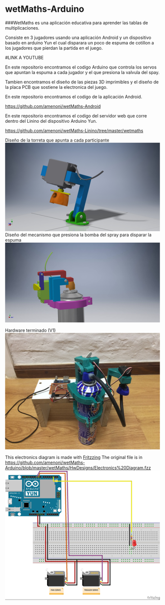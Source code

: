 # wetMaths-Arduino

###WetMaths es una aplicación educativa para aprender las tablas de multiplicaciones.

Consiste en 3 jugadores usando una aplicación Android y un dispositivo basado en arduino Yun el cual 
disparara un poco de espuma de cotillon a los jugadores que pierdan la partida en el juego.

#LINK A YOUTUBE

En este repositorio encontramos el codigo Arduino que controla los servos que apuntan la espuma a cada jugador y el que presiona la
valvula del spay.

Tambien encontramos el diseño de las piezas 3D imprimibles y el diseño de la placa PCB que sostiene la electronica del juego.

En este repositorio encontramos el codigo de la aplicación Android.

  https://github.com/amenoni/wetMaths-Android

En este repositorio encontramos el codigo del servidor web que corre dentro del Linino del dispositivo Arduino Yun.

https://github.com/amenoni/wetMaths-Linino/tree/master/wetmaths

Diseño de la torreta que apunta a cada participante
![alt tag](https://github.com/amenoni/wetMaths-Arduino/blob/master/wetMaths/HwDesigns/renders/TurretAssembly.jpg)
Diseño del mecanismo que presiona la bomba del spray para disparar la espuma
![alt tag](https://github.com/amenoni/wetMaths-Arduino/blob/master/wetMaths/HwDesigns/renders/triger_render.jpg)

Hardware terminado (V1)
![alt tag](https://github.com/amenoni/wetMaths-Arduino/blob/master/wetMaths/HwDesigns/renders/Foto%2026-4-16%2007%2011%2055.jpg)

This electronics diagram is made with [Fritzzing](http://fritzing.org/home/)
The original file is in https://github.com/amenoni/wetMaths-Arduino/blob/master/wetMaths/HwDesigns/Electronics%20Diagram.fzz
![alt tag](https://github.com/amenoni/wetMaths-Arduino/blob/master/wetMaths/HwDesigns/Electronics%20Diagram.jpg)
